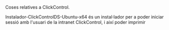 Coses relatives a ClickControl.

Instalador-ClickControlDS-Ubuntu-x64 és un instal·lador per a poder iniciar sessió amb l'usuari de la intranet ClickControl, i així poder imprimir
